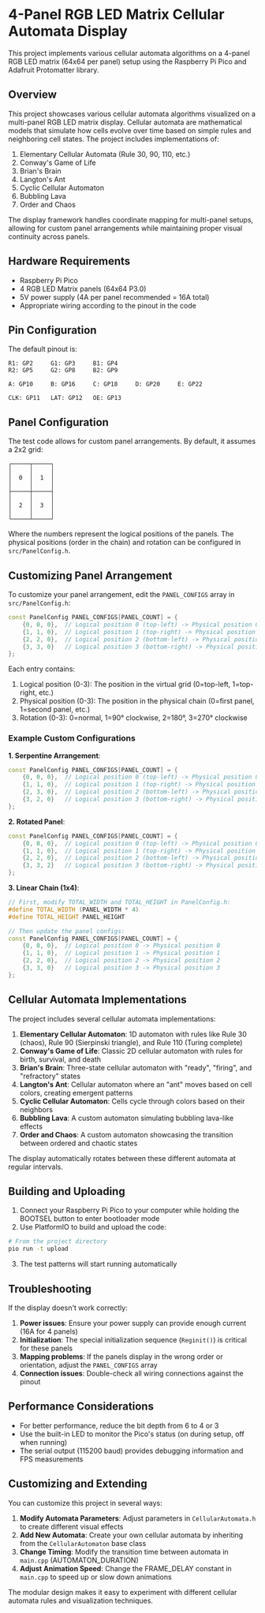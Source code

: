 # 4-Panel RGB LED Matrix Cellular Automata Display

This project implements various cellular automata algorithms on a 4-panel RGB LED matrix (64x64 per panel) setup using the Raspberry Pi Pico and Adafruit Protomatter library.

## Overview

This project showcases various cellular automata algorithms visualized on a multi-panel RGB LED matrix display. Cellular automata are mathematical models that simulate how cells evolve over time based on simple rules and neighboring cell states. The project includes implementations of:

1. Elementary Cellular Automata (Rule 30, 90, 110, etc.)
2. Conway's Game of Life
3. Brian's Brain
4. Langton's Ant
5. Cyclic Cellular Automaton
6. Bubbling Lava
7. Order and Chaos

The display framework handles coordinate mapping for multi-panel setups, allowing for custom panel arrangements while maintaining proper visual continuity across panels.

## Hardware Requirements

- Raspberry Pi Pico
- 4 RGB LED Matrix panels (64x64 P3.0)
- 5V power supply (4A per panel recommended = 16A total)
- Appropriate wiring according to the pinout in the code

## Pin Configuration

The default pinout is:

```
R1: GP2     G1: GP3     B1: GP4
R2: GP5     G2: GP8     B2: GP9

A: GP10     B: GP16     C: GP18     D: GP20     E: GP22

CLK: GP11   LAT: GP12   OE: GP13
```

## Panel Configuration

The test code allows for custom panel arrangements. By default, it assumes a 2x2 grid:

```
┌─────┬─────┐
│     │     │
│  0  │  1  │
│     │     │
├─────┼─────┤
│     │     │
│  2  │  3  │
│     │     │
└─────┴─────┘
```

Where the numbers represent the logical positions of the panels. The physical positions (order in the chain) and rotation can be configured in `src/PanelConfig.h`.

## Customizing Panel Arrangement

To customize your panel arrangement, edit the `PANEL_CONFIGS` array in `src/PanelConfig.h`:

```cpp
const PanelConfig PANEL_CONFIGS[PANEL_COUNT] = {
    {0, 0, 0},  // Logical position 0 (top-left) -> Physical position 0, no rotation
    {1, 1, 0},  // Logical position 1 (top-right) -> Physical position 1, no rotation
    {2, 2, 0},  // Logical position 2 (bottom-left) -> Physical position 2, no rotation
    {3, 3, 0}   // Logical position 3 (bottom-right) -> Physical position 3, no rotation
};
```

Each entry contains:
1. Logical position (0-3): The position in the virtual grid (0=top-left, 1=top-right, etc.)
2. Physical position (0-3): The position in the physical chain (0=first panel, 1=second panel, etc.)
3. Rotation (0-3): 0=normal, 1=90° clockwise, 2=180°, 3=270° clockwise

### Example Custom Configurations

**1. Serpentine Arrangement**:
```cpp
const PanelConfig PANEL_CONFIGS[PANEL_COUNT] = {
    {0, 0, 0},  // Logical position 0 (top-left) -> Physical position 0
    {1, 1, 0},  // Logical position 1 (top-right) -> Physical position 1
    {2, 3, 0},  // Logical position 2 (bottom-left) -> Physical position 3
    {3, 2, 0}   // Logical position 3 (bottom-right) -> Physical position 2
};
```

**2. Rotated Panel**:
```cpp
const PanelConfig PANEL_CONFIGS[PANEL_COUNT] = {
    {0, 0, 0},  // Logical position 0 (top-left) -> Physical position 0, normal
    {1, 1, 0},  // Logical position 1 (top-right) -> Physical position 1, normal
    {2, 2, 0},  // Logical position 2 (bottom-left) -> Physical position 2, normal
    {3, 3, 2}   // Logical position 3 (bottom-right) -> Physical position 3, 180° rotation
};
```

**3. Linear Chain (1x4)**:
```cpp
// First, modify TOTAL_WIDTH and TOTAL_HEIGHT in PanelConfig.h:
#define TOTAL_WIDTH (PANEL_WIDTH * 4)
#define TOTAL_HEIGHT PANEL_HEIGHT

// Then update the panel configs:
const PanelConfig PANEL_CONFIGS[PANEL_COUNT] = {
    {0, 0, 0},  // Logical position 0 -> Physical position 0
    {1, 1, 0},  // Logical position 1 -> Physical position 1
    {2, 2, 0},  // Logical position 2 -> Physical position 2
    {3, 3, 0}   // Logical position 3 -> Physical position 3
};
```

## Cellular Automata Implementations

The project includes several cellular automata implementations:

1. **Elementary Cellular Automaton**: 1D automaton with rules like Rule 30 (chaos), Rule 90 (Sierpinski triangle), and Rule 110 (Turing complete)
2. **Conway's Game of Life**: Classic 2D cellular automaton with rules for birth, survival, and death
3. **Brian's Brain**: Three-state cellular automaton with "ready", "firing", and "refractory" states
4. **Langton's Ant**: Cellular automaton where an "ant" moves based on cell colors, creating emergent patterns
5. **Cyclic Cellular Automaton**: Cells cycle through colors based on their neighbors
6. **Bubbling Lava**: A custom automaton simulating bubbling lava-like effects
7. **Order and Chaos**: A custom automaton showcasing the transition between ordered and chaotic states

The display automatically rotates between these different automata at regular intervals.

## Building and Uploading

1. Connect your Raspberry Pi Pico to your computer while holding the BOOTSEL button to enter bootloader mode
2. Use PlatformIO to build and upload the code:

```bash
# From the project directory
pio run -t upload
```

3. The test patterns will start running automatically

## Troubleshooting

If the display doesn't work correctly:

1. **Power issues**: Ensure your power supply can provide enough current (16A for 4 panels)
2. **Initialization**: The special initialization sequence (`Reginit()`) is critical for these panels
3. **Mapping problems**: If the panels display in the wrong order or orientation, adjust the `PANEL_CONFIGS` array
4. **Connection issues**: Double-check all wiring connections against the pinout

## Performance Considerations

- For better performance, reduce the bit depth from 6 to 4 or 3
- Use the built-in LED to monitor the Pico's status (on during setup, off when running)
- The serial output (115200 baud) provides debugging information and FPS measurements

## Customizing and Extending

You can customize this project in several ways:

1. **Modify Automata Parameters**: Adjust parameters in `CellularAutomata.h` to create different visual effects
2. **Add New Automata**: Create your own cellular automata by inheriting from the `CellularAutomaton` base class
3. **Change Timing**: Modify the transition time between automata in `main.cpp` (AUTOMATON_DURATION)
4. **Adjust Animation Speed**: Change the FRAME_DELAY constant in `main.cpp` to speed up or slow down animations

The modular design makes it easy to experiment with different cellular automata rules and visualization techniques.